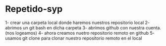 # Repetido-syp

1- crear una carpeta local donde haremos nuestros repositorio local
2- abrimos un git bash en dicha carpeta
3- abrimos github con nuestra cuenta.(nos logeamos)
4- ahora creamos nuetro repositorio remoto en github 
5- usamos git clone para clonar nuestro repositorio remoto en el local
